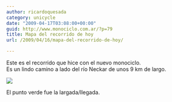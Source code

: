 ```yaml
---
author: ricardoquesada
category: unicycle
date: "2009-04-17T03:08:00+00:00"
guid: http://www.monociclo.com.ar/?p=79
title: Mapa del recorrido de hoy
url: /2009/04/16/mapa-del-recorrido-de-hoy/

---
```

Este es el recorrido que hice con el nuevo monociclo.  
Es un lindo camino a lado del río Neckar de unos 9 km de largo.

[![](/wp-content/uploads/2009/04/453e0-recorridomonociclo-dia1.jpg?w=300)](/wp-content/uploads/2009/04/453e0-recorridomonociclo-dia1.jpg)  

El punto verde fue la largada/llegada.
